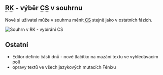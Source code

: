 ﻿---
categories: [fenix]
layout: fenix
---
## <abbr title="Reachové křivky">RK</abbr> - výběr <abbr title="Cílová skupina">CS</abbr> v souhrnu
Nově si uživatel může v souhrnu měnit <abbr title="Cílová skupina">CS</abbr> stejně jako v ostatních fázích.

![Souhrn v RK - vybírání CS]({{site.url}}/data/csprorksouhrn.png "Souhrn v RK - vybírání CS")

## Ostatní
<ul>
<li>Editor definic částí dnů - nové tlačítko na mazání textu ve vyhledávacím poli</li>
<li>opravy textů ve všech jazykových mutacích Fénixu</li>
</ul>